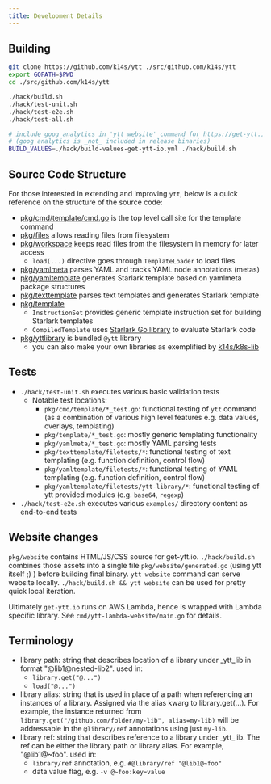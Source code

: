 ```yaml
---
title: Development Details
---
```


## Building

```bash
git clone https://github.com/k14s/ytt ./src/github.com/k14s/ytt
export GOPATH=$PWD
cd ./src/github.com/k14s/ytt

./hack/build.sh
./hack/test-unit.sh
./hack/test-e2e.sh
./hack/test-all.sh

# include goog analytics in 'ytt website' command for https://get-ytt.io
# (goog analytics is _not_ included in release binaries)
BUILD_VALUES=./hack/build-values-get-ytt-io.yml ./hack/build.sh
```

## Source Code Structure

For those interested in extending and improving `ytt`, below is a quick reference on the structure of the source code:

- [pkg/cmd/template/cmd.go](https://github.com/k14s/ytt/blob/develop/pkg/cmd/template/cmd.go#L95) is the top level call site for the template command
- [pkg/files](https://github.com/k14s/ytt/tree/develop/pkg/files) allows reading files from filesystem
- [pkg/workspace](https://github.com/k14s/ytt/tree/develop/pkg/workspace) keeps read files from the filesystem in memory for later access
  - `load(...)` directive goes through `TemplateLoader` to load files
- [pkg/yamlmeta](https://github.com/k14s/ytt/tree/develop/pkg/yamlmeta) parses YAML and tracks YAML node annotations (metas)
- [pkg/yamltemplate](https://github.com/k14s/ytt/tree/develop/pkg/yamltemplate) generates Starlark template based on yamlmeta package structures
- [pkg/texttemplate](https://github.com/k14s/ytt/tree/develop/pkg/texttemplate) parses text templates and generates Starlark template
- [pkg/template](https://github.com/k14s/ytt/tree/develop/pkg/template)
  - `InstructionSet` provides generic template instruction set for building Starlark templates
  - `CompiledTemplate` uses [Starlark Go library](https://github.com/google/starlark-go) to evaluate Starlark code
- [pkg/yttlibrary](https://github.com/k14s/ytt/tree/develop/pkg/yttlibrary) is bundled `@ytt` library
  - you can also make your own libraries as exemplified by [k14s/k8s-lib](https://github.com/k14s/k8s-lib)

## Tests

- `./hack/test-unit.sh` executes various basic validation tests
  - Notable test locations:
    - `pkg/cmd/template/*_test.go`: functional testing of `ytt` command (as a combination of various high level features e.g. data values, overlays, templating)
    - `pkg/template/*_test.go`: mostly generic templating functionality
    - `pkg/yamlmeta/*_test.go`: mostly YAML parsing tests
    - `pkg/texttemplate/filetests/*`: functional testing of text templating (e.g. function definition, control flow)
    - `pkg/yamltemplate/filetests/*`: functional testing of YAML templating (e.g. function definition, control flow)
    - `pkg/yamltemplate/filetests/ytt-library/*`: functional testing of ytt provided modules (e.g. `base64`, `regexp`)
- `./hack/test-e2e.sh` executes various `examples/` directory content as end-to-end tests

## Website changes

`pkg/website` contains HTML/JS/CSS source for get-ytt.io. `./hack/build.sh` combines those assets into a single file `pkg/website/generated.go` (using ytt itself ;) ) before building final binary. `ytt website` command can serve website locally. `./hack/build.sh && ytt website` can be used for pretty quick local iteration.

Ultimately `get-ytt.io` runs on AWS Lambda, hence is wrapped with Lambda specific library. See `cmd/ytt-lambda-website/main.go` for details.

## Terminology

- library path: string that describes location of a library under _ytt_lib in format "@lib1@nested-lib2". used in:
  - `library.get("@...")`
  - `load("@...")`
- library alias: string that is used in place of a path when referencing an instances of a library. Assigned via the alias kwarg to library.get(...). For example, the instance returned from `library.get("/github.com/folder/my-lib", alias=my-lib)` will be addressable in the `@library/ref` annotations using just `my-lib`.
- library ref: string that describes  reference to a library under _ytt_lib. The ref can be either the library path or library alias. For example, "@lib1@~foo". used in:
  - `library/ref` annotation, e.g. `#@library/ref "@lib1@~foo"`
  - data value flag, e.g. `-v @~foo:key=value`

